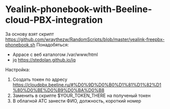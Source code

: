 # Yealink-phonebook-with-Beeline-cloud-PBX-integration
За основу взят скрипт https://github.com/wraythezw/RandomScripts/blob/master/yealink-freepbx-phonebook.sh
Понадобяться:
  - Appace c веб каталогом /var/www/html
  - jq https://stedolan.github.io/jq

Настройка:
1. Создать токен по адресу https://cloudpbx.beeline.ru/#%D0%9D%D0%B0%D1%81%D1%82%D1%80%D0%BE%D0%B9%D0%BA%D0%B8
2. Заменить в скрипте $YOUR_TOKEN_THERE на полученый токен
3. В облагной АТС занести ФИО, должность, короткий номер
